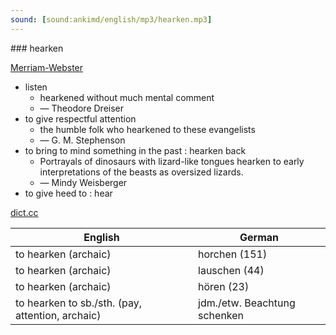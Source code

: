 ```yaml
---
sound: [sound:ankimd/english/mp3/hearken.mp3]
---
```


\### hearken

[Merriam-Webster](https://www.merriam-webster.com/dictionary/hearken)

- listen
    - hearkened without much mental comment
    - — Theodore Dreiser
- to give respectful attention
    - the humble folk who hearkened to these evangelists
    - — G. M. Stephenson
- to bring to mind something in the past : hearken back
    - Portrayals of dinosaurs with lizard-like tongues hearken to early interpretations of the beasts as oversized lizards.
    - — Mindy Weisberger
- to give heed to : hear

[dict.cc](https://www.dict.cc/hearken)

| English        | German       |
| -------------- | ------------ |
| to hearken (archaic) | horchen (151) |
| to hearken (archaic) | lauschen (44) |
| to hearken (archaic) | hören (23) |
| to hearken to sb./sth. (pay, attention, archaic) | jdm./etw. Beachtung schenken |
